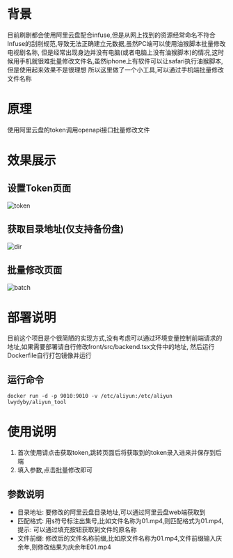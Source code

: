 # 背景
目前刷剧都会使用阿里云盘配合infuse,但是从网上找到的资源经常命名不符合Infuse的刮削规范,导致无法正确建立元数据,虽然PC端可以使用油猴脚本批量修改电视剧名称,
但是经常出现身边并没有电脑(或者电脑上没有油猴脚本)的情况,这时候用手机就很难批量修改文件名,虽然iphone上有软件可以让safari执行油猴脚本,但是使用起来效果不是很理想
所以这里做了一个小工具,可以通过手机端批量修改文件名称

# 原理
使用阿里云盘的token调用openapi接口批量修改文件

# 效果展示
## 设置Token页面
![token](./img/token.png)
## 获取目录地址(仅支持备份盘)
![dir](./img/dir.png)
## 批量修改页面
![batch](./img/batch.png)

# 部署说明
目前这个项目是个很简陋的实现方式,没有考虑可以通过环境变量控制前端请求的地址,如果需要部署请自行修改front/src/backend.tsx文件中的地址,
然后运行Dockerfile自行打包镜像并运行

## 运行命令
```shell
docker run -d -p 9010:9010 -v /etc/aliyun:/etc/aliyun lwydyby/aliyun_tool
```

# 使用说明
1. 首次使用请点击获取token,跳转页面后将获取到的token录入进来并保存到后端
2. 填入参数,点击批量修改即可

## 参数说明

- 目录地址: 要修改的阿里云盘目录地址,可以通过阿里云盘web端获取到
- 匹配格式: 用`$`符号标注出集号,比如文件名称为01.mp4,则匹配格式为$01$.mp4,提示: 可以通过填充按钮获取到文件的原名称
- 文件前缀: 修改后的文件名称前缀,比如原文件名称为01.mp4,文件前缀输入庆余年,则修改结果为庆余年E01.mp4